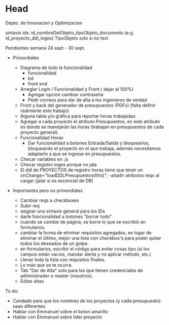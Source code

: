 # Head
Depto. de Innovacion y Optimizacion

sintaxis ids: id_nombreDelObjeto_tipoObjeto_documento (e.g. id_proyecto_ddl_inges) TipoObjeto solo si no text

Pendientes semana 24 sept - 30 sept

- Primordiales

  - Diagrama de todo la funcionalidad
    - funcionalidad
    - bd
    - front end
  - Arreglar Login / Funcionalidad y Front ( dejar al 100%)
    - Agregar opcion cambiar contraseña 
    - Pedir correos para dar de alta a los ingenieros de verdad
  - Front y back del generador de presupuestos (PDFs) (falta definir realmente este trabajo)
  - Alguna tabla y/o gráfica para reportar horas trabajadas
  - Agregar a cada proyecto el atributo Presupuestos, en este atributo es donde se manejarán las horas (trabajan en presupuestos de cada proyecto general).
  - Funcionalidad Horas
    - Dar funcionalidad a botones Entrada/Salida y bloquearlos, bloqueando el proyecto en el que trabaja, además necesitamos adaptarlo a que se ingrese en presupuestos.
  - Checar variables en .js
  - Checar registro inges porque no jala
  - El ddl de PROYECTOS de registro horas tiene que tener un onChange="loadDDLPresupuestos(this)";
  -añadir atributos reqs al cargar (jalar si es escencial de DB)
    
  
- Importantes pero no primordiales
  
  - Cambiar reqs a checkboxes
  - Subir req
  - asignar una sintaxis general para los IDs
  - darle funcionalidad a botones "borrar todo"
  - cuando se cambie de página, se borre lo que se escribió en formularios.
  - cambiar la forma de eliminar requisitos agregados, en lugar de eliminar el último, mejor una lista con checkbox's para poder quitar todos los deseados de un golpe.
  - en formularios, escribir el código para evitar cosas tipo (si los campos están vacios, mandar alerta y no aplicar método, etc.)
  - Llenar toda la lista con requisitos finales.
  - Lo más que se te ocurra.
  - Tab "Dar de Alta" solo para los que tienen credenciales de administrador o master (nosotros).
  - Editar altas
  


To do:
  - Candado para que los nombres de los proyectos (y cada presupuesto) sean diferentes
  - Hablar con Emmanuel sobre el boton amarillo
  - Hablar con Emmanuel sobre lider proyecto
